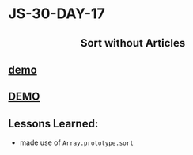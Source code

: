 # JS-30-DAY-17

## <center> Sort without Articles </center>

## [demo](https://cenacrharsh.github.io/JS-30-DAY-17/)

## [DEMO](./ss.png)

## Lessons Learned:
- made use of `Array.prototype.sort`
